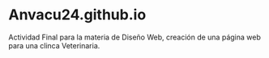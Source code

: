 # Anvacu24.github.io
Actividad Final para la materia de Diseño Web, creación de una página web para una clinca Veterinaria. 
